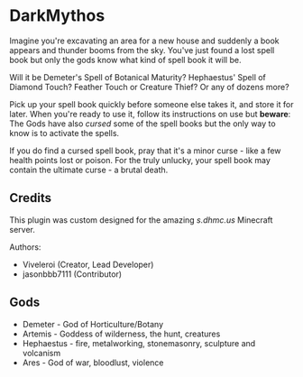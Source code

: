 # DarkMythos

Imagine you're excavating an area for a new house and suddenly a book appears and thunder booms from the sky. You've just found a lost spell book but only the gods know what kind of spell book it will be.

Will it be Demeter's Spell of Botanical Maturity? Hephaestus' Spell of Diamond Touch? Feather Touch or Creature Thief? Or any of dozens more?

Pick up your spell book quickly before someone else takes it, and store it for later. When you're ready to use it, follow its instructions on use but **beware**: The Gods have also *cursed* some of the spell books but the only way to know is to activate the spells. 

If you do find a cursed spell book, pray that it's a minor curse - like a few health points lost or poison. For the truly unlucky, your spell book may contain the ultimate curse - a brutal death. 

## Credits

This plugin was custom designed for the amazing *s.dhmc.us* Minecraft server.

Authors:

- Viveleroi (Creator, Lead Developer)
- jasonbbb7111 (Contributor)

## Gods

- Demeter - God of Horticulture/Botany
- Artemis - Goddess of wilderness, the hunt, creatures
- Hephaestus - fire, metalworking, stonemasonry, sculpture and volcanism
- Ares - God of war, bloodlust, violence


